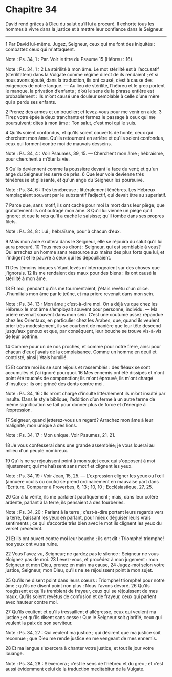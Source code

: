# Chapitre 34

David rend grâces à Dieu du salut qu’il lui a procuré.
Il exhorte tous les hommes à vivre dans la justice et à mettre leur confiance dans le Seigneur.

***

1 Par David lui-même. Jugez, Seigneur, ceux qui me font des iniquités : combattez ceux qui m'attaquent.

<span class="bible-note">Note : </span> Ps. 34, 1 : Par. Voir le titre du Psaume 15 (Hébreu : 16).

<span class="bible-note">Note : </span> Ps. 34, 1 : 2 La stérilité à mon âme. Le mot stérilité est à l’accusatif (sterilitatem) dans la Vulgate comme régime direct de ils rendaient ; et si nous avons ajouté, dans la traduction, ils ont causé, c’est à cause des exigences de notre langue. ― Au lieu de stérilité, l’hébreu et le grec portent le manque, la privation d’enfants ; d’où le sens de la phrase entière est probablement : Ils m’ont causé une douleur semblable à celle d’une mère qui a perdu ses enfants.


2 Prenez des armes et un bouclier; et levez-vous pour me venir en aide. 3 Tirez votre épée à deux tranchants et fermez le passage à ceux qui me poursuivent; dites à mon âme : Ton salut, c'est moi qui le suis.


4 Qu'ils soient confondus, et qu'ils soient couverts de honte, ceux qui cherchent mon âme. Qu'ils retournent en arrière et qu'ils soient confondus, ceux qui forment contre moi de mauvais desseins.

<span class="bible-note">Note : </span> Ps. 34, 4 : Voir Psaumes, 39, 15. ― Cherchent mon âme ; hébraïsme, pour cherchent à m’ôter la vie.

5 Qu'ils deviennent comme la poussière devant la face du vent; et qu'un ange du Seigneur les serre de près. 6 Que leur voie devienne très ténébreuse et glissante, et qu'un ange du Seigneur les poursuive.

<span class="bible-note">Note : </span> Ps. 34, 6 : Très ténébreuse ; littéralement ténèbres. Les Hébreux remplaçaient souvent par le substantif l’adjectif, qui devait être au superlatif.


7 Parce que, sans motif, ils ont caché pour moi la mort dans leur piège; que gratuitement ils ont outragé mon âme. 8 Qu'il lui vienne un piège qu'il ignore; et que le rets qu'il a caché le saisisse; qu'il tombe dans ses propres filets.

<span class="bible-note">Note : </span> Ps. 34, 8 : Lui ; hébraïsme, pour à chacun d’eux.


9 Mais mon âme exultera dans le Seigneur, elle se réjouira du salut qu'il lui aura procuré. 10 Tous mes os diront : Seigneur, qui est semblable à vous? Qui arrachez un homme sans ressource aux mains des plus forts que lui, et l'indigent et le pauvre à ceux qui les dépouillaient.


11 Des témoins iniques s'étant levés m'interrogeaient sur des choses que j'ignorais. 12 Ils me rendaient des maux pour des biens : ils ont causé la stérilité à mon âme.


13 Et moi, pendant qu'ils me tourmentaient, j'étais revêtu d'un cilice. J'humiliais mon âme par le jeûne, et ma prière revenait dans mon sein.

<span class="bible-note">Note : </span> Ps. 34, 13 : Mon âme ; c’est-à-dire moi. On a déjà vu que chez les Hébreux le mot âme s’employait souvent pour personne, individu. ― Ma prière revenait souvent dans mon sein. C’est une coutume assez répandue chez les Orientaux, en particulier chez les Arabes, que, quand ils veulent prier très modestement, ils se courbent de manière que leur tête descend jusqu’aux genoux et que, par conséquent, leur bouche se trouve vis-à-vis de leur poitrine.

14 Comme pour un de nos proches, et comme pour notre frère, ainsi pour chacun d'eux j'avais de la complaisance. Comme un homme en deuil et contristé, ainsi j'étais humilié.


15 Et contre moi ils se sont réjouis et rassemblés : des fléaux se sont accumulés et j'ai ignoré pourquoi. 16 Mes ennemis ont été dissipés et n'ont point été touchés de componction; ils m'ont éprouvé, ils m'ont chargé d'insultes : ils ont grincé des dents contre moi.

<span class="bible-note">Note : </span> Ps. 34, 16 : Ils m’ont chargé d’insulte littéralement ils m’ont insulté par insulte. Dans le style biblique, l’addition d’un terme à un autre terme de même signification se fait pour donner plus de force et d’énergie à l’expression.


17 Seigneur, quand jetterez-vous un regard? Arrachez mon âme à leur malignité, mon unique à des lions.

<span class="bible-note">Note : </span> Ps. 34, 17 : Mon unique. Voir Psaumes, 21, 21.

18 Je vous confesserai dans une grande assemblée; je vous louerai au milieu d'un peuple nombreux.


19 Qu'ils ne se réjouissent point à mon sujet ceux qui s'opposent à moi injustement; qui me haïssent sans motif et clignent les yeux.

<span class="bible-note">Note : </span> Ps. 34, 19 : Voir Jean, 15, 25. ― L’expression cligner les yeux ou l’œil (annuere oculis ou oculo) se prend ordinairement en mauvaise part dans l’Ecriture. Comparer à Proverbes, 6, 13 ; 10, 10 ; Ecclésiastique, 27, 25.

20 Car à la vérité, ils me parlaient pacifiquement ; mais, dans leur colère ardente, parlant à la terre, ils pensaient à des fourberies.

<span class="bible-note">Note : </span> Ps. 34, 20 : Parlant à la terre ; c’est-à-dire portant leurs regards vers la terre, baissant les yeux en parlant, pour mieux déguiser leurs vrais sentiments ; ce qui s’accorde très bien avec le mot ils clignent les yeux du verset précédent.

21 Et ils ont ouvert contre moi leur bouche ; ils ont dit : Triomphe! triomphe! nos yeux ont vu sa ruine.


22 Vous l'avez vu, Seigneur; ne gardez pas le silence : Seigneur ne vous éloignez pas de moi. 23 Levez-vous, et procédez à mon jugement : mon Seigneur et mon Dieu, prenez en main ma cause, 24 Jugez-moi selon votre justice, Seigneur, mon Dieu, qu'ils ne se réjouissent point à mon sujet.


25 Qu'ils ne disent point dans leurs cœurs : Triomphe! triomphe! pour notre âme ; qu'ils ne disent point non plus : Nous l'avons dévoré. 26 Qu'ils rougissent et qu'ils tremblent de frayeur, ceux qui se réjouissent de mes maux. Qu'ils soient revêtus de confusion et de frayeur, ceux qui parlent avec hauteur contre moi.


27 Qu'ils exultent et qu'ils tressaillent d'allégresse, ceux qui veulent ma justice ; et qu'ils disent sans cesse : Que le Seigneur soit glorifié, ceux qui veulent la paix de son serviteur.

<span class="bible-note">Note : </span> Ps. 34, 27 : Qui veulent ma justice ; qui désirent que ma justice soit reconnue ; que Dieu me rende justice en me vengeant de mes ennemis.

28 Et ma langue s'exercera à chanter votre justice, et tout le jour votre louange.

<span class="bible-note">Note : </span> Ps. 34, 28 : S’exercera ; c’est le sens de l’hébreu et du grec ; et c’est aussi évidemment celui de la traduction meditabitur de la Vulgate.

